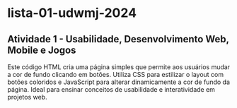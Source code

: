 # lista-01-udwmj-2024
## Atividade 1 - Usabilidade, Desenvolvimento Web, Mobile e Jogos

Este código HTML cria uma página simples que permite aos usuários mudar a cor de fundo clicando em botões. Utiliza CSS para estilizar o layout com botões coloridos e JavaScript para alterar dinamicamente a cor de fundo da página. Ideal para ensinar conceitos de usabilidade e interatividade em projetos web.
